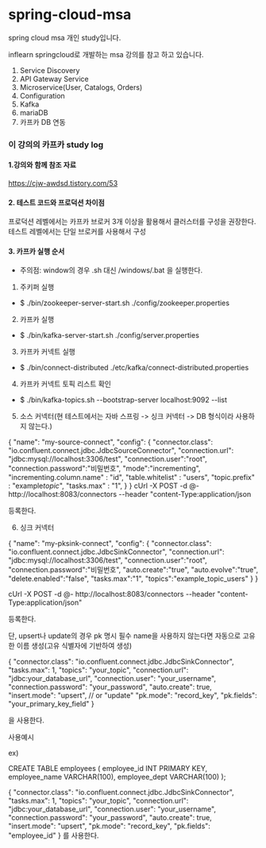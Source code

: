 # spring-cloud-msa

spring cloud msa 개인 study입니다.

inflearn springcloud로 개발하는 msa 강의를 참고 하고 있습니다.

1. Service Discovery
2. API Gateway Service
3. Microservice(User, Catalogs, Orders)
4. Configuration
5. Kafka
6. mariaDB
7. 카프카 DB 연동

### 이 강의의 카프카 study log

#### 1.강의와 함께 참조 자료

https://cjw-awdsd.tistory.com/53

#### 2. 테스트 코드와 프로덕션 차이점

프로덕션 레벨에서는 카프카 브로커 3개 이상을 활용해서 클러스터를 구성을 권장한다.
테스트 레벨에서는 단일 브로커를 사용해서 구성

#### 3. 카프카 실행 순서

- 주의점: window의 경우 .sh 대신 /windows/.bat 을 실행한다.

1. 주키퍼 실행

- $ ./bin/zookeeper-server-start.sh ./config/zookeeper.properties

2. 카프카 실행

- $ ./bin/kafka-server-start.sh ./config/server.properties

3. 카프카 커넥트 실행

- $ ./bin/connect-distributed ./etc/kafka/connect-distributed.properties

4. 카프카 커넥트 토픽 리스트 확인

- $ ./bin/kafka-topics.sh --bootstrap-server localhost:9092 --list

5. 소스 커넥터(현 테스트에서는 자바 스프링 -> 싱크 커넥터 -> DB 형식이라 사용하지 않는다.)

{
"name": "my-source-connect",
"config": {
"connector.class": "io.confluent.connect.jdbc.JdbcSourceConnector",
"connection.url": "jdbc:mysql://localhost:3306/test",
"connection.user":"root",
"connection.password":"비밀번호",
"mode":"incrementing",
"incrementing.column.name" : "id",
"table.whitelist" : "users",
"topic.prefix" : "example*topic*",
"tasks.max" : "1",
}
}
cUrl -X POST -d @- http://localhost:8083/connectors --header "content-Type:application/json

등록한다.

6. 싱크 커넥터

{
"name": "my-pksink-connect",
"config": {
"connector.class": "io.confluent.connect.jdbc.JdbcSinkConnector",
"connection.url": "jdbc:mysql://localhost:3306/test",
"connection.user":"root",
"connection.password":"비밀번호",
"auto.create":"true",
"auto.evolve":"true",
"delete.enabled":"false",
"tasks.max":"1",
"topics":"example_topic_users"
}
}

cUrl -X POST -d @- http://localhost:8083/connectors --header "content-Type:application/json"

등록한다.

단, upsert나 update의 경우 pk 명시 필수
name을 사용하지 않는다면 자동으로 고유한 이름 생성(고유 식별자에 기반하여 생성)

{
"connector.class": "io.confluent.connect.jdbc.JdbcSinkConnector",
"tasks.max": 1,
"topics": "your_topic",
"connection.url": "jdbc:your_database_url",
"connection.user": "your_username",
"connection.password": "your_password",
"auto.create": true,
"insert.mode": "upsert", // or "update"
"pk.mode": "record_key",
"pk.fields": "your_primary_key_field"
}

을 사용한다.

사용예시

ex)

CREATE TABLE employees (
employee_id INT PRIMARY KEY,
employee_name VARCHAR(100),
employee_dept VARCHAR(100)
);

{
"connector.class": "io.confluent.connect.jdbc.JdbcSinkConnector",
"tasks.max": 1,
"topics": "your_topic",
"connection.url": "jdbc:your_database_url",
"connection.user": "your_username",
"connection.password": "your_password",
"auto.create": true,
"insert.mode": "upsert",
"pk.mode": "record_key",
"pk.fields": "employee_id"
}
를 사용한다.

